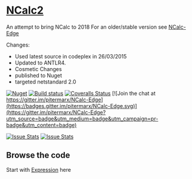 # [NCalc2](http://pitermarx.github.io/NCalc2/)
An attempt to bring NCalc to 2018
For an older/stable version see [NCalc-Edge](https://github.com/pitermarx/NCalc-Edge)

Changes:
- Used latest source in codeplex in 26/03/2015
- Updated to ANTLR4.
- Cosmetic Changes
- published to Nuget
- targeted netstandard 2.0


[![Nuget](https://img.shields.io/nuget/v/NCalc2.svg)](https://nuget.org/packages/NCalc2/)
[![Build status](https://ci.appveyor.com/api/projects/status/s9d2sqd3il4r6g63/branch/master?svg=true)](https://ci.appveyor.com/project/pitermarx/ncalc2/branch/master)
[![Coveralls Status](https://coveralls.io/repos/pitermarx/NCalc2/badge.svg?branch=master)](https://coveralls.io/r/pitermarx/NCalc2)
[![Join the chat at https://gitter.im/pitermarx/NCalc-Edge](https://badges.gitter.im/pitermarx/NCalc-Edge.svg)](https://gitter.im/pitermarx/NCalc-Edge?utm_source=badge&utm_medium=badge&utm_campaign=pr-badge&utm_content=badge)

[![Issue Stats](http://issuestats.com/github/pitermarx/Ncalc2/badge/pr?style=flat)](http://issuestats.com/github/pitermarx/Ncalc2)
[![Issue Stats](http://issuestats.com/github/pitermarx/Ncalc2/badge/issue?style=flat)](http://issuestats.com/github/pitermarx/Ncalc2)

## Browse the code
Start with [Expression](http://sourcebrowser.io/Browse/pitermarx/NCalc2/NCalc2/Expression.cs) here
